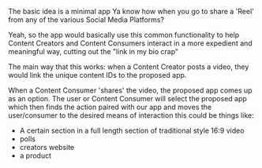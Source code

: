 The basic idea is a minimal app 
Ya know how when you go to share a 'Reel' from any of the various Social Media Platforms?

Yeah, so the app would basically use this common functionality to help Content Creators and Content Consumers interact in a more expedient and meaningful way, cutting out the "link in my bio crap"

The main way that this works:
when a Content Creator posts a video, they would link the unique content IDs to the proposed app.

When a Content Consumer 'shares' the video, the proposed app comes up as an option. The user or Content Consumer will select the proposed app which then finds the action paired with our app and moves the user/consumer to the desired means of interaction
this could be things like:
- A certain section in a full length section of traditional style 16:9 video
- polls
- creators website
- a product

